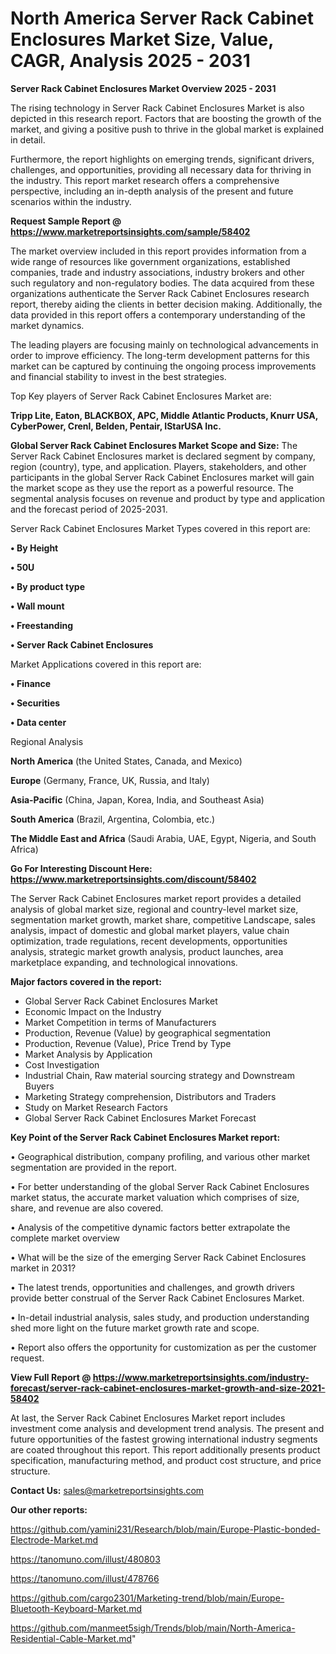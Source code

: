 # North America Server Rack Cabinet Enclosures Market Size, Value, CAGR, Analysis 2025 - 2031

<Strong> Server Rack Cabinet Enclosures Market Overview 2025 - 2031</strong>

The rising technology in Server Rack Cabinet Enclosures Market is also depicted in this research report. Factors that are boosting the growth of the market, and giving a positive push to thrive in the global market is explained in detail.

Furthermore, the report highlights on emerging trends, significant drivers, challenges, and opportunities, providing all necessary data for thriving in the industry. This report market research offers a comprehensive perspective, including an in-depth analysis of the present and future scenarios within the industry.

<strong>Request Sample Report @ <a href=https://www.marketreportsinsights.com/sample/58402>https://www.marketreportsinsights.com/sample/58402</a></strong>

The market overview included in this report provides information from a wide range of resources like government organizations, established companies, trade and industry associations, industry brokers and other such regulatory and non-regulatory bodies. The data acquired from these organizations authenticate the Server Rack Cabinet Enclosures research report, thereby aiding the clients in better decision making. Additionally, the data provided in this report offers a contemporary understanding of the market dynamics.

The leading players are focusing mainly on technological advancements in order to improve efficiency. The long-term development patterns for this market can be captured by continuing the ongoing process improvements and financial stability to invest in the best strategies.

Top Key players of Server Rack Cabinet Enclosures Market are:

<strong>Tripp Lite, Eaton, BLACKBOX, APC, Middle Atlantic Products, Knurr USA, CyberPower, Crenl, Belden, Pentair, IStarUSA Inc.</strong>

<strong><b>Global Server Rack Cabinet Enclosures Market Scope and Size:</b></strong>
The Server Rack Cabinet Enclosures market is declared segment by company, region (country), type, and application. Players, stakeholders, and other participants in the global Server Rack Cabinet Enclosures market will gain the market scope as they use the report as a powerful resource. The segmental analysis focuses on revenue and product by type and application and the forecast period of 2025-2031.

Server Rack Cabinet Enclosures Market Types covered in this report are:

<strong>• By Height

• 50U

• By product type

• Wall mount

• Freestanding

• Server Rack Cabinet Enclosures</strong>

Market Applications covered in this report are:

<strong>• Finance

• Securities

• Data center</strong> 

Regional Analysis

<strong>North America</strong> (the United States, Canada, and Mexico)

<strong>Europe</strong> (Germany, France, UK, Russia, and Italy)

<strong>Asia-Pacific</strong> (China, Japan, Korea, India, and Southeast Asia)

<strong>South America</strong> (Brazil, Argentina, Colombia, etc.)

<strong>The Middle East and Africa</strong> (Saudi Arabia, UAE, Egypt, Nigeria, and South Africa)

<strong>Go For Interesting Discount Here: <a href=https://www.marketreportsinsights.com/discount/58402>https://www.marketreportsinsights.com/discount/58402</a></strong>

The Server Rack Cabinet Enclosures market report provides a detailed analysis of global market size, regional and country-level market size, segmentation market growth, market share, competitive Landscape, sales analysis, impact of domestic and global market players, value chain optimization, trade regulations, recent developments, opportunities analysis, strategic market growth analysis, product launches, area marketplace expanding, and technological innovations.

<strong><b>Major factors covered in the report:</b></strong>
<ul>
  <li>Global Server Rack Cabinet Enclosures Market </li>
  <li>Economic Impact on the Industry</li>
  <li>Market Competition in terms of Manufacturers</li>
  <li>Production, Revenue (Value) by geographical segmentation</li>
  <li>Production, Revenue (Value), Price Trend by Type</li>
  <li>Market Analysis by Application</li>
  <li>Cost Investigation</li>
  <li>Industrial Chain, Raw material sourcing strategy and Downstream Buyers</li>
  <li>Marketing Strategy comprehension, Distributors and Traders</li>
  <li>Study on Market Research Factors</li>
  <li>Global Server Rack Cabinet Enclosures Market Forecast</li>
</ul>

<strong><b>Key Point of the Server Rack Cabinet Enclosures Market report:</b></strong>

• Geographical distribution, company profiling, and various other market segmentation are provided in the report.

• For better understanding of the global Server Rack Cabinet Enclosures market status, the accurate market valuation which comprises of size, share, and revenue are also covered.

• Analysis of the competitive dynamic factors better extrapolate the complete market overview

• What will be the size of the emerging Server Rack Cabinet Enclosures market in 2031?

• The latest trends, opportunities and challenges, and growth drivers provide better construal of the Server Rack Cabinet Enclosures Market.

• In-detail industrial analysis, sales study, and production understanding shed more light on the future market growth rate and scope.

• Report also offers the opportunity for customization as per the customer request.

<strong><b>View Full Report @ <a href=https://www.marketreportsinsights.com/industry-forecast/server-rack-cabinet-enclosures-market-growth-and-size-2021-58402>https://www.marketreportsinsights.com/industry-forecast/server-rack-cabinet-enclosures-market-growth-and-size-2021-58402</a></b></strong>


At last, the Server Rack Cabinet Enclosures Market report includes investment come analysis and development trend analysis. The present and future opportunities of the fastest growing international industry segments are coated throughout this report. This report additionally presents product specification, manufacturing method, and product cost structure, and price structure.

<strong>Contact Us:</strong>
sales@marketreportsinsights.com

<strong>Our other reports:</strong>

<a href=https://github.com/yamini231/Research/blob/main/Europe-Plastic-bonded-Electrode-Market.md>https://github.com/yamini231/Research/blob/main/Europe-Plastic-bonded-Electrode-Market.md</a>

<a href=https://tanomuno.com/illust/480803>https://tanomuno.com/illust/480803</a>

<a href=https://tanomuno.com/illust/478766>https://tanomuno.com/illust/478766</a>

<a href=https://github.com/cargo2301/Marketing-trend/blob/main/Europe-Bluetooth-Keyboard-Market.md>https://github.com/cargo2301/Marketing-trend/blob/main/Europe-Bluetooth-Keyboard-Market.md</a>

<a href=https://github.com/manmeet5sigh/Trends/blob/main/North-America-Residential-Cable-Market.md>https://github.com/manmeet5sigh/Trends/blob/main/North-America-Residential-Cable-Market.md</a>"
